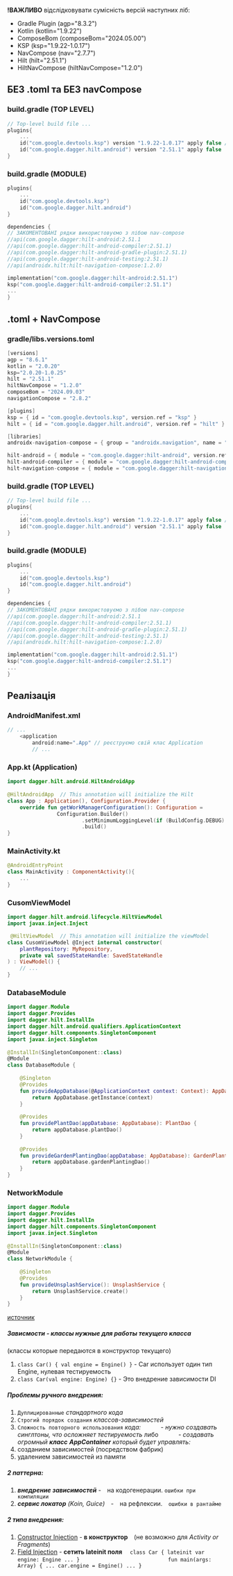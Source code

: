 
**!ВАЖЛИВО** відслідковувати сумісність версій наступних ліб:

- Gradle Plugin (agp="8.3.2")
- Kotlin (kotlin="1.9.22")
- ComposeBom (composeBom="2024.05.00")
- KSP (ksp="1.9.22-1.0.17")
- NavCompose (nav="2.7.7")
- Hilt (hilt="2.51.1")
- HiltNavCompose (hiltNavCompose="1.2.0")

## БЕЗ .toml  та БЕЗ navCompose
### build.gradle (TOP LEVEL)
```kotlin
// Top-level build file ...
plugins{
	...
	id("com.google.devtools.ksp") version "1.9.22-1.0.17" apply false // ksp - Kotlin Symbol Processing - потрібен щоб hilt міг генерувати додатковий код
	id("com.google.dagger.hilt.android") version "2.51.1" apply false
}
```

### build.gradle  (MODULE)
```kotlin
plugins{
	...
	id("com.google.devtools.ksp")
	id("com.google.dagger.hilt.android")
}

dependencies {
// ЗАКОМЕНТОВАНІ рядки використовуємо з лібою nav-compose
//api(com.google.dagger:hilt-android:2.51.1
//api(com.google.dagger:hilt-android-compiler:2.51.1)
//api(com.google.dagger:hilt-android-gradle-plugin:2.51.1)
//api(com.google.dagger:hilt-android-testing:2.51.1)
//api(androidx.hilt:hilt-navigation-compose:1.2.0)

implementation("com.google.dagger:hilt-android:2.51.1")
ksp("com.google.dagger:hilt-android-compiler:2.51.1")
...
}
```

## .toml  + NavCompose
### gradle/libs.versions.toml
```kotlin
[versions]    
agp = "8.6.1"
kotlin = "2.0.20"
ksp="2.0.20-1.0.25"
hilt = "2.51.1"
hiltNavCompose = "1.2.0"
composeBom = "2024.09.03"
navigationCompose = "2.8.2"

[plugins]  
ksp = { id = "com.google.devtools.ksp", version.ref = "ksp" }
hilt = { id = "com.google.dagger.hilt.android", version.ref = "hilt" }

[libraries]
androidx-navigation-compose = { group = "androidx.navigation", name = "navigation-compose", version.ref = "navigationCompose" }

hilt-android = { module = "com.google.dagger:hilt-android", version.ref = "hilt" }  
hilt-android-compiler = { module = "com.google.dagger:hilt-android-compiler", version.ref = "hilt" }  
hilt-navigation-compose = { module = "com.google.dagger:hilt-navigation-compose", version.ref = "hiltNavCompose" }
```
### build.gradle (TOP LEVEL)
```kotlin
// Top-level build file ...
plugins{
	...
	id("com.google.devtools.ksp") version "1.9.22-1.0.17" apply false // ksp - Kotlin Symbol Processing - потрібен щоб hilt міг генерувати додатковий код
	id("com.google.dagger.hilt.android") version "2.51.1" apply false
}
```

### build.gradle  (MODULE)
```kotlin
plugins{
	...
	id("com.google.devtools.ksp")
	id("com.google.dagger.hilt.android")
}

dependencies {
// ЗАКОМЕНТОВАНІ рядки використовуємо з лібою nav-compose
//api(com.google.dagger:hilt-android:2.51.1
//api(com.google.dagger:hilt-android-compiler:2.51.1)
//api(com.google.dagger:hilt-android-gradle-plugin:2.51.1)
//api(com.google.dagger:hilt-android-testing:2.51.1)
//api(androidx.hilt:hilt-navigation-compose:1.2.0)

implementation("com.google.dagger:hilt-android:2.51.1")
ksp("com.google.dagger:hilt-android-compiler:2.51.1")
...
}
```
## Реалізація
### AndroidManifest.xml
```kotlin
// ...
	<application  
	    android:name=".App" // реєструємо свій клас Application
	    // ...
```

### App.kt (Application)
```kotlin
import dagger.hilt.android.HiltAndroidApp  
  
@HiltAndroidApp  // This annotation will initialize the Hilt
class App : Application(), Configuration.Provider {  
    override fun getWorkManagerConfiguration(): Configuration =  
                Configuration.Builder()  
                        .setMinimumLoggingLevel(if (BuildConfig.DEBUG) android.util.Log.DEBUG else android.util.Log.ERROR)  
                        .build()  
}
```

### MainActivity.kt
```kotlin
@AndroidEntryPoint
class MainActivity : ComponentActivity(){
	...
}
```

### CusomViewModel
```kotlin
import dagger.hilt.android.lifecycle.HiltViewModel
import javax.inject.Inject

 @HiltViewModel  // This annotation will initialize the viewModel
class CusomViewModel @Inject internal constructor(  
    plantRepository: MyRepository,  
    private val savedStateHandle: SavedStateHandle  
) : ViewModel() {
	// ...
}
```

### DatabaseModule
```kotlin
import dagger.Module  
import dagger.Provides  
import dagger.hilt.InstallIn  
import dagger.hilt.android.qualifiers.ApplicationContext  
import dagger.hilt.components.SingletonComponent  
import javax.inject.Singleton  
  
@InstallIn(SingletonComponent::class)  
@Module  
class DatabaseModule {  
  
    @Singleton  
    @Provides   
    fun provideAppDatabase(@ApplicationContext context: Context): AppDatabase {  
        return AppDatabase.getInstance(context)  
    }  
  
    @Provides  
    fun providePlantDao(appDatabase: AppDatabase): PlantDao {  
        return appDatabase.plantDao()  
    }  
  
    @Provides  
    fun provideGardenPlantingDao(appDatabase: AppDatabase): GardenPlantingDao {  
        return appDatabase.gardenPlantingDao()  
    }  
}
```

### NetworkModule
```kotlin
import dagger.Module  
import dagger.Provides  
import dagger.hilt.InstallIn  
import dagger.hilt.components.SingletonComponent  
import javax.inject.Singleton  
  
@InstallIn(SingletonComponent::class)  
@Module  
class NetworkModule {  
  
    @Singleton  
    @Provides    
    fun provideUnsplashService(): UnsplashService {  
        return UnsplashService.create()  
    }  
}
```

[источник](https://habr.com/ru/post/488072/)
##### **Зависмости** - классы нужные для работы текущего класса
(классы которые передаются в конструктор текущего)
1.  `class Car() { val engine = Engine() }` - Car использует один тип Engine, нулевая тестируемость
2.  `class Car(val engine: Engine) {}` - Это внедрение зависимости DI

##### **Проблемы ручного внедрения:**
1.  `Дуплицированные` _стандартного кода_
2.  `Строгий порядок создания` _классов-зависимостей_
3.  `Сложность повторного использования` _кода:_
   _- нужно создавать синглтоны, что осложняет тестируемость_
либо
   _- создавать огромный **класс** **AppContainer** который будет управлять:_
1.  созданием зависимостей (посредством фабрик)
2.  удалением зависимостей из памяти

##### **2 паттерна:**
1.  ***внедрение зависимостей***   - на кодогенерации.   `ошибки при компиляции`
2.  **_сервис локатор_** _(_Koin, Guice_)_ - на рефлексии. `ошибки в рантайме`

##### **2 типа внедрения:**
1.  [Constructor Injection](https://developer.android.com/training/dependency-injection#kotlin) - **в конструктор** (не возможно для _Activity or Fragments_)
2.  [Field Injection](https://developer.android.com/training/dependency-injection#automated-di) - **сетить lateinit поля**  `class Car { lateinit var engine: Engine ... }`
               `fun main(args: Array) { ... car.engine = Engine() ... }`

